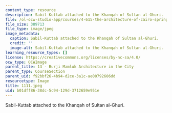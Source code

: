 ```yaml
---
content_type: resource
description: Sabil-Kuttab attached to the Khanqah of Sultan al-Ghuri.
file: /ol-ocw-studio-app/courses/4-615-the-architecture-of-cairo-spring-2002/b01dff8638dc5c94129d3712659e951e_1111.jpeg
file_size: 389713
file_type: image/jpeg
image_metadata:
  caption: Sabil-Kuttab attached to the Khanqah of Sultan al-Ghuri.
  credit: ''
  image-alt: Sabil-Kuttab attached to the Khanqah of Sultan al-Ghuri.
learning_resource_types: []
license: https://creativecommons.org/licenses/by-nc-sa/4.0/
ocw_type: OCWImage
parent_title: 13 - Burji Mamluk Architecture in the City
parent_type: CourseSection
parent_uid: f92bbf26-4b94-d2ce-3a1c-ae00792606dd
resourcetype: Image
title: 1111.jpeg
uid: b01dff86-38dc-5c94-129d-3712659e951e
---
```

Sabil-Kuttab attached to the Khanqah of Sultan al-Ghuri.
